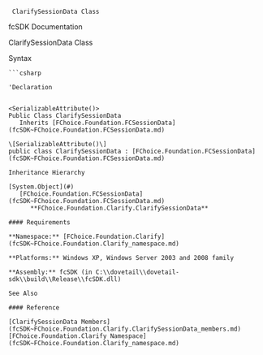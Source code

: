 ﻿     ClarifySessionData Class                                                   

fcSDK Documentation

ClarifySessionData Class

Syntax

```vbnet
```csharp

'Declaration
 

<SerializableAttribute()>
Public Class ClarifySessionData 
   Inherits [FChoice.Foundation.FCSessionData](fcSDK~FChoice.Foundation.FCSessionData.md)

\[SerializableAttribute()\]
public class ClarifySessionData : [FChoice.Foundation.FCSessionData](fcSDK~FChoice.Foundation.FCSessionData.md) 

Inheritance Hierarchy

[System.Object](#)  
   [FChoice.Foundation.FCSessionData](fcSDK~FChoice.Foundation.FCSessionData.md)  
      **FChoice.Foundation.Clarify.ClarifySessionData**  

#### Requirements

**Namespace:** [FChoice.Foundation.Clarify](fcSDK~FChoice.Foundation.Clarify_namespace.md)

**Platforms:** Windows XP, Windows Server 2003 and 2008 family

**Assembly:** fcSDK (in C:\\dovetail\\dovetail-sdk\\build\\Release\\fcSDK.dll)

See Also

#### Reference

[ClarifySessionData Members](fcSDK~FChoice.Foundation.Clarify.ClarifySessionData_members.md)  
[FChoice.Foundation.Clarify Namespace](fcSDK~FChoice.Foundation.Clarify_namespace.md)